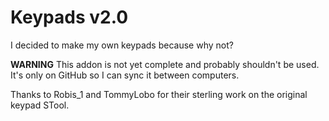 Keypads v2.0
============

I decided to make my own keypads because why not?

**WARNING** This addon is not yet complete and probably shouldn't be used. It's only on GitHub so I can sync it between computers.

Thanks to Robis_1 and TommyLobo for their sterling work on the original keypad STool.
